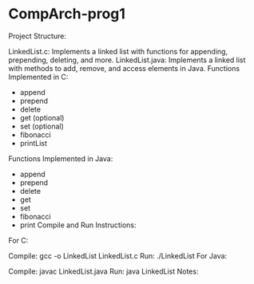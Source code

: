 # CompArch-prog1
Project Structure:

LinkedList.c: Implements a linked list with functions for appending, prepending, deleting, and more.
LinkedList.java: Implements a linked list with methods to add, remove, and access elements in Java.
Functions Implemented in C:

- append
- prepend
- delete
- get (optional)
- set (optional)
- fibonacci
- printList

Functions Implemented in Java:

- append
- prepend
- delete
- get
- set
- fibonacci
- print
Compile and Run Instructions:

For C:

Compile: gcc -o LinkedList LinkedList.c
Run: ./LinkedList
For Java:

Compile: javac LinkedList.java
Run: java LinkedList
Notes:
